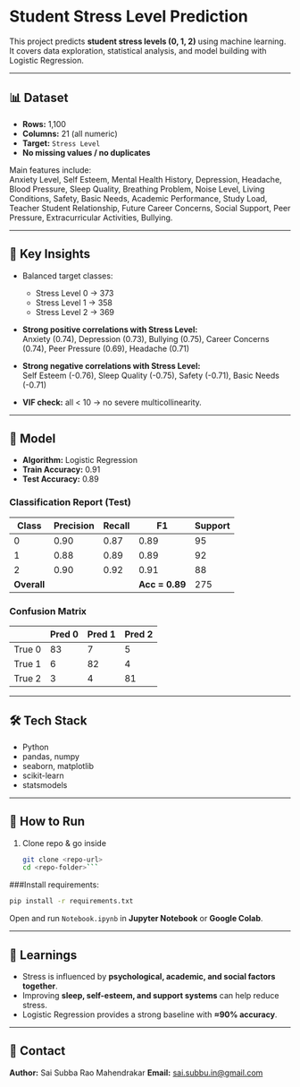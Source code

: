 # Student Stress Level Prediction

This project predicts **student stress levels (0, 1, 2)** using machine learning.  
It covers data exploration, statistical analysis, and model building with Logistic Regression.

---

## 📊 Dataset
- **Rows:** 1,100  
- **Columns:** 21 (all numeric)  
- **Target:** `Stress Level`  
- **No missing values / no duplicates**

Main features include:  
Anxiety Level, Self Esteem, Mental Health History, Depression, Headache, Blood Pressure, Sleep Quality, Breathing Problem, Noise Level, Living Conditions, Safety, Basic Needs, Academic Performance, Study Load, Teacher Student Relationship, Future Career Concerns, Social Support, Peer Pressure, Extracurricular Activities, Bullying.

---

## 🔎 Key Insights
- Balanced target classes:  
  - Stress Level 0 → 373  
  - Stress Level 1 → 358  
  - Stress Level 2 → 369  

- **Strong positive correlations with Stress Level:**  
  Anxiety (0.74), Depression (0.73), Bullying (0.75), Career Concerns (0.74), Peer Pressure (0.69), Headache (0.71)  

- **Strong negative correlations with Stress Level:**  
  Self Esteem (-0.76), Sleep Quality (-0.75), Safety (-0.71), Basic Needs (-0.71)  

- **VIF check:** all < 10 → no severe multicollinearity.

---

## 🤖 Model
- **Algorithm:** Logistic Regression  
- **Train Accuracy:** 0.91  
- **Test Accuracy:** 0.89  

### Classification Report (Test)
| Class | Precision | Recall | F1 | Support |
|-------|-----------|--------|----|---------|
|   0   |   0.90    | 0.87   |0.89|   95    |
|   1   |   0.88    | 0.89   |0.89|   92    |
|   2   |   0.90    | 0.92   |0.91|   88    |
| **Overall** | | | **Acc = 0.89** | 275 |

### Confusion Matrix
|        | Pred 0 | Pred 1 | Pred 2 |
|--------|--------|--------|--------|
| True 0 |   83   |   7    |   5    |
| True 1 |   6    |   82   |   4    |
| True 2 |   3    |   4    |   81   |

---

## 🛠 Tech Stack
- Python  
- pandas, numpy  
- seaborn, matplotlib  
- scikit-learn  
- statsmodels  

---

## 🚀 How to Run
1. Clone repo & go inside  
   ```bash
   git clone <repo-url>
   cd <repo-folder>```
   
###Install requirements:
```bash
pip install -r requirements.txt
```

Open and run `Notebook.ipynb` in **Jupyter Notebook** or **Google Colab**.

---

## 📌 Learnings
- Stress is influenced by **psychological, academic, and social factors together**.  
- Improving **sleep, self-esteem, and support systems** can help reduce stress.  
- Logistic Regression provides a strong baseline with **≈90% accuracy**.  

---

## 📧 Contact
**Author:** Sai Subba Rao Mahendrakar
**Email:** sai.subbu.in@gmail.com

